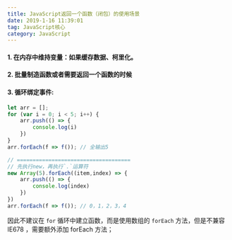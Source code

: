 ```yaml
---
title: JavaScript返回一个函数（闭包）的使用场景
date: 2019-1-16 11:39:01
tag: JavaScript核心
category: JavaScript
---
```


#### 1. 在内存中维持变量：如果缓存数据、柯里化。

#### 2. 批量制造函数或者需要返回一个函数的时候

#### 3. 循环绑定事件: 

```javascript
let arr = [];
for (var i = 0; i < 5; i++) {
    arr.push(() => {
        console.log(i)
    })
}
arr.forEach(f => f()); // 全输出5

// ====================================
// 先执行new，再执行`.`运算符
new Array(5).forEach((item,index) => {
    arr.push(() => {
        console.log(index)
    })
})
arr.forEach(f => f()); // 0，1，2，3，4
```

因此不建议在 `for` 循环中建立函数，而是使用数组的 `forEach` 方法，但是不兼容 IE678 ，需要额外添加 forEach 方法；
